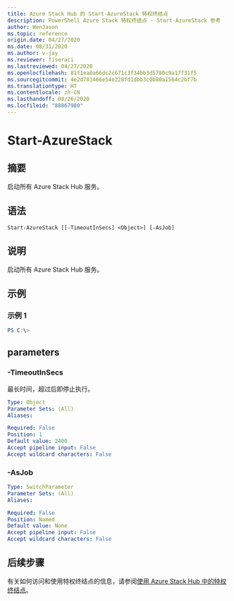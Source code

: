 ```yaml
---
title: Azure Stack Hub 的 Start-AzureStack 特权终结点
description: PowerShell Azure Stack 特权终结点 - Start-AzureStack 参考
author: WenJason
ms.topic: reference
origin.date: 04/27/2020
ms.date: 08/31/2020
ms.author: v-jay
ms.reviewer: fiseraci
ms.lastreviewed: 04/27/2020
ms.openlocfilehash: 81f1ea8a66dc2c671c3f34bb3d5780c9a17f31f5
ms.sourcegitcommit: 4e2d781466e54e228fd1dbb3c0b80a1564c2bf7b
ms.translationtype: HT
ms.contentlocale: zh-CN
ms.lasthandoff: 08/26/2020
ms.locfileid: "88867980"
---
```

# <a name="start-azurestack"></a>Start-AzureStack

## <a name="synopsis"></a>摘要
启动所有 Azure Stack Hub 服务。

## <a name="syntax"></a>语法

```
Start-AzureStack [[-TimeoutInSecs] <Object>] [-AsJob]
```

## <a name="description"></a>说明
启动所有 Azure Stack Hub 服务。

## <a name="examples"></a>示例

### <a name="example-1"></a>示例 1
```powershell
PS C:\> 
```



## <a name="parameters"></a>parameters

### <a name="-timeoutinsecs"></a>-TimeoutInSecs
最长时间，超过后即停止执行。

```yaml
Type: Object
Parameter Sets: (All)
Aliases:

Required: False
Position: 1
Default value: 2400
Accept pipeline input: False
Accept wildcard characters: False
```

### <a name="-asjob"></a>-AsJob


```yaml
Type: SwitchParameter
Parameter Sets: (All)
Aliases:

Required: False
Position: Named
Default value: None
Accept pipeline input: False
Accept wildcard characters: False
```

## <a name="next-steps"></a>后续步骤

有关如何访问和使用特权终结点的信息，请参阅[使用 Azure Stack Hub 中的特权终结点](../../operator/azure-stack-privileged-endpoint.md)。
